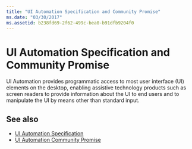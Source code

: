 ```yaml
---
title: "UI Automation Specification and Community Promise"
ms.date: "03/30/2017"
ms.assetid: b238fd69-2f62-499c-bea0-b91dfb9204f0
---
```

# UI Automation Specification and Community Promise
UI Automation provides programmatic access to most user interface (UI) elements on the desktop, enabling assistive technology products such as screen readers to provide information about the UI to end users and to manipulate the UI by means other than standard input.  
  
## See also

- [UI Automation Specification](https://go.microsoft.com/fwlink/?LinkId=108541)
- [UI Automation Community Promise](https://go.microsoft.com/fwlink/?LinkId=108542)
